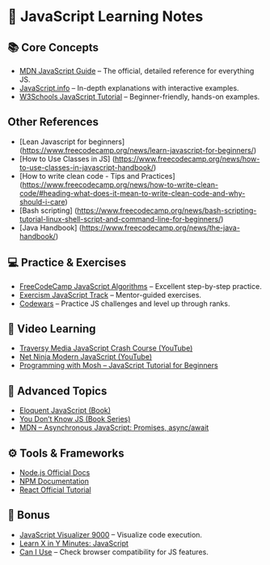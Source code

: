 # 🧠 JavaScript Learning Notes

## 📚 Core Concepts
- [MDN JavaScript Guide](https://developer.mozilla.org/en-US/docs/Web/JavaScript/Guide) – The official, detailed reference for everything JS.
- [JavaScript.info](https://javascript.info) – In-depth explanations with interactive examples.
- [W3Schools JavaScript Tutorial](https://www.w3schools.com/js/) – Beginner-friendly, hands-on examples.

## Other References
- [Lean Javascript for beginners] (https://www.freecodecamp.org/news/learn-javascript-for-beginners/)
- [How to Use Classes in JS] (https://www.freecodecamp.org/news/how-to-use-classes-in-javascript-handbook/)
- [How to write clean code - Tips and Practices] (https://www.freecodecamp.org/news/how-to-write-clean-code/#heading-what-does-it-mean-to-write-clean-code-and-why-should-i-care)
- [Bash scripting] (https://www.freecodecamp.org/news/bash-scripting-tutorial-linux-shell-script-and-command-line-for-beginners/)
- [Java Handbook] (https://www.freecodecamp.org/news/the-java-handbook/)


## 💻 Practice & Exercises
- [FreeCodeCamp JavaScript Algorithms](https://www.freecodecamp.org/learn/javascript-algorithms-and-data-structures/) – Excellent step-by-step practice.
- [Exercism JavaScript Track](https://exercism.org/tracks/javascript) – Mentor-guided exercises.
- [Codewars](https://www.codewars.com/dashboard) – Practice JS challenges and level up through ranks.

## 🎥 Video Learning
- [Traversy Media JavaScript Crash Course (YouTube)](https://www.youtube.com/watch?v=hdI2bqOjy3c)
- [Net Ninja Modern JavaScript (YouTube)](https://www.youtube.com/playlist?list=PL4cUxeGkcC9gKfw25slm4CUDUcM_sXdml)
- [Programming with Mosh – JavaScript Tutorial for Beginners](https://www.youtube.com/watch?v=W6NZfCO5SIk)

## 🧱 Advanced Topics
- [Eloquent JavaScript (Book)](https://eloquentjavascript.net/)
- [You Don’t Know JS (Book Series)](https://github.com/getify/You-Dont-Know-JS)
- [MDN – Asynchronous JavaScript: Promises, async/await](https://developer.mozilla.org/en-US/docs/Learn/JavaScript/Asynchronous)

## ⚙️ Tools & Frameworks
- [Node.js Official Docs](https://nodejs.org/en/docs/)
- [NPM Documentation](https://docs.npmjs.com/)
- [React Official Tutorial](https://react.dev/learn)

## 🧩 Bonus
- [JavaScript Visualizer 9000](https://www.jsv9000.app/) – Visualize code execution.
- [Learn X in Y Minutes: JavaScript](https://learnxinyminutes.com/docs/javascript/)
- [Can I Use](https://caniuse.com/) – Check browser compatibility for JS features.
